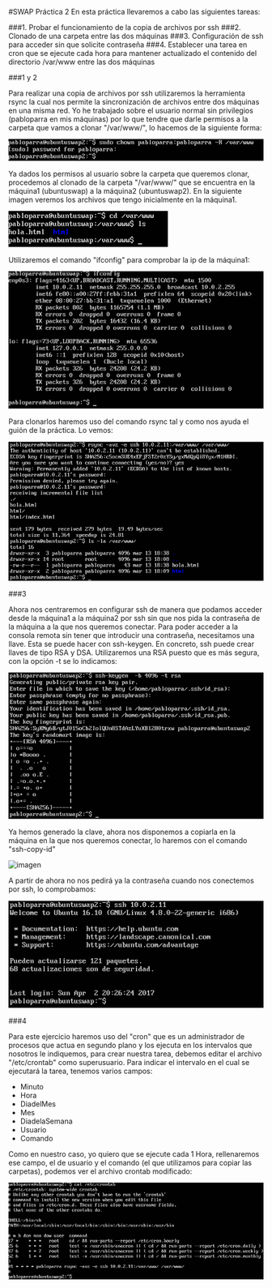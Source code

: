 #SWAP    Práctica 2
En esta práctica llevaremos a cabo las siguientes tareas:

###1. Probar el funcionamiento de la copia de archivos por ssh
###2. Clonado de una carpeta entre las dos máquinas
###3. Configuración de ssh para acceder sin que solicite contraseña
###4. Establecer una tarea en cron que se ejecute cada hora para mantener actualizado el contenido del directorio /var/www entre las dos máquinas

###1 y 2

Para realizar una copia de archivos por ssh utilizaremos la herramienta rsync la cual nos permite la sincronización
de archivos entre dos máquinas en una misma red. Yo he trabajado sobre el usuario normal sin privilegios 
(pabloparra en mis máquinas) por lo que tendre que darle permisos a la carpeta que vamos a clonar "/var/www/", lo
hacemos de la siguiente forma:

![imagen](./permisos_carpeta.png)

Ya dados los permisos al usuario sobre la carpeta que queremos clonar, procedemos al clonado de la carpeta 
"/var/www/" que se encuentra en la máquina1 (ubuntuswap) a la máquina2 (ubuntuswap2).
En la siguiente imagen veremos los archivos que tengo inicialmente en la máquina1.

![imagen](https://github.com/PabloParra95/SWAP17/blob/master/Practica2/carpeta_a_clonar_m1.png)

Utilizaremos el comando "ifconfig" para comprobar la ip de la máquina1:

![imagen](https://github.com/PabloParra95/SWAP17/blob/master/Practica2/ifconfig.png)

Para clonarlos haremos uso del comando rsync tal y como nos ayuda el guión de la práctica. Lo vemos:

![imagen](https://github.com/PabloParra95/SWAP17/blob/master/Practica2/clonacion_carpeta.png)

###3

Ahora nos centraremos en configurar ssh de manera que podamos acceder desde la máquina1 a la máquina2 por ssh sin
que nos pida la contraseña de la máquina a la que nos queremos conectar.
Para poder acceder a la consola remota sin tener que introducir una contraseña, necesitamos una llave. Esta se
puede hacer con ssh-keygen. En concreto, ssh puede crear llaves de tipo RSA y DSA. Utilizaremos una RSA puesto que 
es más segura, con la opción -t se lo indicamos:

![imagen](https://github.com/PabloParra95/SWAP17/blob/master/Practica2/generar_claves.png)

Ya hemos generado la clave, ahora nos disponemos a copiarla en la máquina en la que nos queremos conectar, lo
haremos con el comando "ssh-copy-id"

![imagen](https://github.com/PabloParra95/SWAP17/blob/master/Practica2/copia_de_constrase%C3%B1as.png)

A partir de ahora no nos pedirá ya la contraseña cuando nos conectemos por ssh, lo comprobamos:

![imagen](https://github.com/PabloParra95/SWAP17/blob/master/Practica2/conexion_ssh.png)

###4 

Para este ejercicio haremos uso del "cron" que es un administrador de procesos que actua en segundo plano y los 
ejecuta en los intervalos que nosotros le indiquemos, para crear nuestra tarea, debemos editar el archivo
"/etc/crontab" como superusuario. Para indicar el intervalo en el cual se ejecutará la tarea, tenemos varios 
campos:

* Minuto
* Hora
* DiadelMes
* Mes
* DiadelaSemana
* Usuario
* Comando

Como en nuestro caso, yo quiero que se ejecute cada 1 Hora, rellenaremos ese campo, el de usuario y el comando (el
que utilizamos para copiar las carpetas), podemos ver el archivo crontab modificado:

![imagen](https://github.com/PabloParra95/SWAP17/blob/master/Practica2/archivo_crontab.png)



